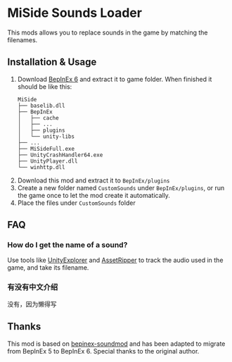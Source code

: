 # MiSide Sounds Loader

This mods allows you to replace sounds in the game by matching the filenames.

## Installation & Usage

1. Download [BepInEx 6](https://github.com/BepInEx/BepInEx/releases/download/v6.0.0-pre.2/BepInEx-Unity.IL2CPP-win-x64-6.0.0-pre.2.zip) and extract it to game folder. When finished it should be like this:
    ```
    MiSide
    ├── baselib.dll
    ├── BepInEx
    │   ├── cache
    │   ├── ...
    │   ├── plugins
    │   └── unity-libs
    ├── ...
    ├── MiSideFull.exe
    ├── UnityCrashHandler64.exe
    ├── UnityPlayer.dll
    └── winhttp.dll
    ```
2. Download this mod and extract it to `BepInEx/plugins`
3. Create a new folder named `CustomSounds` under `BepInEx/plugins`, or run the game once to let the mod create it automatically.
4. Place the files under `CustomSounds` folder


## FAQ

### How do I get the name of a sound?

Use tools like [UnityExplorer](https://github.com/yukieiji/UnityExplorer) and [AssetRipper](https://github.com/AssetRipper/AssetRipper) to track the audio used in the game, and take its filename.

### 有没有中文介绍

没有，因为懒得写

## Thanks

This mod is based on [bepinex-soundmod](https://github.com/Ol1vver/bepinex-soundmod) and has been adapted to migrate from BepInEx 5 to BepInEx 6. Special thanks to the original author.